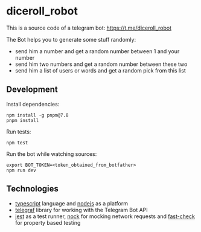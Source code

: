 # diceroll_robot

This is a source code of a telegram bot: https://t.me/diceroll_robot

The Bot helps you to generate some stuff randomly:
- send him a number and get a random number between 1 and your number
- send him two numbers and get a random number between these two
- send him a list of users or words and get a random pick from this list

## Development

Install dependencies:

```
npm install -g pnpm@7.8
pnpm install
```

Run tests:

```
npm test
```

Run the bot while watching sources:

```
export BOT_TOKEN=<token_obtained_from_botfather>
npm run dev
```

## Technologies

- [typescript](https://www.typescriptlang.org) language and [nodejs](https://nodejs.org/dist/latest-v16.x/docs/api/) as a platform
- [telegraf](https://www.npmjs.com/package/telegraf) library for working with the Telegram Bot API
- [jest](https://jestjs.io) as a test runner, [nock](https://www.npmjs.com/package/nock) for mocking network requests and [fast-check](https://www.npmjs.com/package/fast-check) for property based testing
